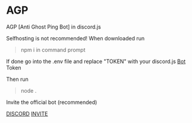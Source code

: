 # AGP
AGP [Anti Ghost Ping Bot] in discord.js

Selfhosting is not recommended!
When downloaded run 
> npm i
in command prompt

If done go into the .env file and replace "TOKEN" with your discord.js [Bot](https://discord.com/developers/applications "Bot") Token

Then run 
> node .


Invite the official bot (recommended)

[DISCORD](https://discord.gg/5mJBZKmqFk)
[INVITE](https://discord.com/api/oauth2/authorize?client_id=1009575595111358575&permissions=274877991040&scope=bot "INVITE")

